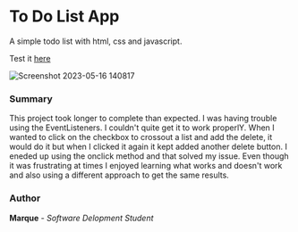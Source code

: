 # To Do List App

A simple todo list with html, css and javascript.

Test it [here](https://mray2k4.github.io/To-Do-List-App/)

![Screenshot 2023-05-16 140817](https://github.com/Mray2k4/To-Do-List-App/assets/99221965/8b5df34d-8a68-4495-a672-85a445450234)

### Summary
This project took longer to complete than expected. I was having trouble using the EventListeners. I couldn't quite get it to work properlY. When I wanted to click on the checkbox to crossout a list and add the delete, it would do it but when I clicked it again it kept added another delete button. I eneded up using the onclick method and that solved my issue. Even though it was frustrating at times I enjoyed learning what works and doesn't work and also using a different approach to get the same results.

### Author
**Marque** - *Software Delopment Student*

